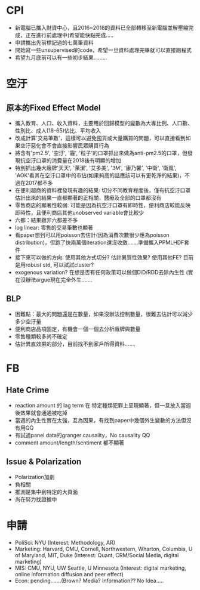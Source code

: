 #  CPI
* 新電腦已攜入財資中心，且2016~2018的資料已全部轉移至新電腦並解壓縮完成，正在進行前處理中(希望能快點完成.....
* 申請攜出先前標記過的七萬筆資料
* 開始寫一些unsupervised的code，希望一旦資料處理完畢就可以直接跑程式
* 希望九月底前可以有一些初步結果.........

# 空汙
## 原本的Fixed Effect Model
* 攜入教育、人口、收入資料，主要用於回歸模型的變數為大專比例、人口數、性別比、成人(18-65)佔比、平均收入
* 改成計算'交易筆數'，這樣可以避免囤貨或大量購買的問題，可以直接看到如果空汙惡化會不會直接影響民眾購買行為
* 將含有'pm2.5', '空汙', '霾', '粒子'的口罩抓出來做為anti-pm2.5的口罩，但發現抗空汙口罩的消費量在2018後有明顯的增加
* 特別抓出幾大廠牌'天天', '萊潔', '艾多美', '3M', '康乃馨', '中衛', '衛風', 'AOK'看其在空汙口罩中的市佔(如果夠高的話應該可以有更乾淨的結果)，不過在2017都不多
* 在便利超商的資料裡發現有趣的結果: 切分不同教育程度後，僅有抗空汙口罩估計出來的結果一直都顯著的正相關，醫療及全部的口罩都沒有
* 零售商店的顯著性較弱: 可能是因為抗空汙口罩有即時性，便利商店較能反映即時性，且便利商店其他unobserved variable會比較少
* 六都：結果跟非六都差不多
* log linear: 零售的交易筆數也顯著
* 看paper想到可以用poisson去估計(因為消費次數很少應為poisson distribution)，但跑了快兩萬個iteration還沒收斂.......準備攜入PPMLHDF套件
* 接下來可以做的方向: 使用其他方式切分? 估計異質性效果? 使用其他FE? 目前是用robust std, 可以試試cluster? 
* exogenous variation? 在想是否有任何政策可以做個DiD/RDD去除內生性 (實在沒辦法argue現在完全外生.......
## BLP
* 困難點：最大的問題還是在數量，如果沒辦法控制數量，很難去估計可以減少多少空汙量
* 便利商店品項固定，有機會一個一個去分析廠牌與數量
* 零售種類較多尚不確定
* 估計異直效果的部分，目前找不到家戶所得資料.......


# FB
## Hate Crime
* reaction amount 的 lag term 在 特定種類犯罪上呈現顯著，但一旦放入當週後效果就會通通被吃掉
* 當週的內生性實在太強，互為因果，有找到paper中幾個外生變數的方法但沒有用QQ
* 有試過panel data的granger causality，No causality QQ
* comment amount/length/sentiment 都不顯著

## Issue & Polarization
* Polarization加劇
* 負相關
* 推測是集中到特定的大頁面
* 尚在努力找證據中

# 申請
* PoliSci: NYU (Interest: Methodology, AR)
* Marketing: Harvard, CMU, Cornell, Northwestern, Wharton, Columbia, U of Maryland, MIT, Duke (Interest: Quant, CRM/Social Media, digital marketing)
* MIS: CMU, NYU, UW Seattle, U Minnesota (Interest: digital marketing, online information diffusion and peer effect)
* Econ: pending.......(Brown? Media? Information?? No Idea.....





